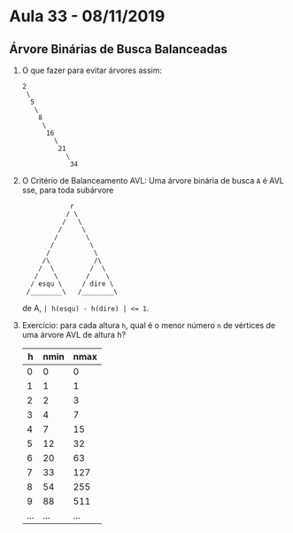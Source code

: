 # Aula 33 - 08/11/2019

## Árvore Binárias de Busca Balanceadas

1. O que fazer para evitar árvores assim:

    ```
    2
     \
      5
       \
        8
         \
          16
            \
             21
               \
                34
    ```

2. O Critério de Balanceamento AVL:
    Uma árvore binária de busca `A` é AVL sse, para toda subárvore 
    ```
                r
               / \
              /   \
             /     \
            /       \
           /         \
          /           \
         /\           /\
        /  \         /  \
       /    \       /    \
      / esqu \     / dire \
     /________\   /________\ 
    ```
    de A, `| h(esqu) - h(dire) | <= 1`.
    <br>
3. Exercício: para cada altura `h`, qual é o menor número `n` de vértices de uma árvore AVL de altura h?

    |h  |nmin|nmax|
    |---|----|----|
    |0  |0   |0   |
    |1  |1   |1   |
    |2  |2   |3   |
    |3  |4   |7   |
    |4  |7   |15  |
    |5  |12  |32  |
    |6  |20  |63  |
    |7  |33  |127 |
    |8  |54  |255 |
    |9  |88  |511 |
    |...|... |... |
    